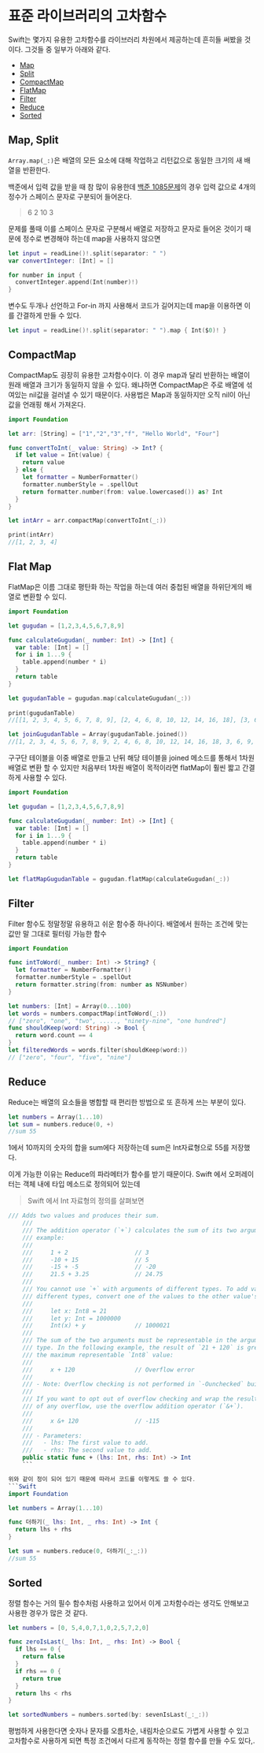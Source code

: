 # 표준 라이브러리의 고차함수
Swift는 몇가지 유용한 고차함수를 라이브러리 차원에서 제공하는데 흔히들 써봤을 것이다. 그것들 중 일부가 아래와 같다.
- [Map](#map--split)
- [Split](#map,-split)
- [CompactMap](#compactmap)
- [FlatMap](#flat-map)
- [Filter](#filter)
- [Reduce](#reduce)
- [Sorted](#sorted)


## Map, Split
`Array.map(_:)`은 배열의 모든 요소에 대해 작업하고 리턴값으로 동일한 크기의 새 배열을 반환한다. 

백준에서 입력 값을 받을 때 참 많이 유용한데
[백준 1085문제](https://www.acmicpc.net/problem/1085)의 경우 입력 값으로 4개의 정수가 스페이스 문자로 구분되어 들어온다.
>6 2 10 3

문제를 풀때 이를 스페이스 문자로 구분해서 배열로 저장하고 문자로 들어온 것이기 때문에 정수로 변경해야 하는데 map을 사용하지 않으면

```Swift
let input = readLine()!.split(separator: " ")
var convertInteger: [Int] = []

for number in input {
  convertInteger.append(Int(number)!)
}
```
변수도 두개나 선언하고 For-in 까지 사용해서 코드가 길어지는데 map을 이용하면 이를 간결하게 만들 수 있다.

```Swift
let input = readLine()!.split(separator: " ").map { Int($0)! }
```

## CompactMap
CompactMap도 굉장히 유용한 고차함수이다. 이 경우 map과 달리 반환하는 배열이 원래 배열과 크기가 동일하지 않을 수 있다. 왜냐하면 CompactMap은 주로 배열에 섞여있는 nil값을 걸러낼 수 있기 때문이다.
사용법은 Map과 동일하지만 오직 nil이 아닌 값을 언래핑 해서 가져온다.

```Swift
import Foundation

let arr: [String] = ["1","2","3","f", "Hello World", "Four"]

func convertToInt(_ value: String) -> Int? {
  if let value = Int(value) {
    return value
  } else {
    let formatter = NumberFormatter()
    formatter.numberStyle = .spellOut
    return formatter.number(from: value.lowercased()) as? Int
  }
}

let intArr = arr.compactMap(convertToInt(_:))

print(intArr)
//[1, 2, 3, 4]
```

## Flat Map
FlatMap은 이름 그대로 평탄화 하는 작업을 하는데 여러 중첩된 배열을 하위단게의 배열로 변환할 수 있디.

```Swift
import Foundation

let gugudan = [1,2,3,4,5,6,7,8,9]

func calculateGugudan(_ number: Int) -> [Int] {
  var table: [Int] = []
  for i in 1...9 {
    table.append(number * i)
  }
  return table
}

let gugudanTable = gugudan.map(calculateGugudan(_:))
               
print(gugudanTable)
//[[1, 2, 3, 4, 5, 6, 7, 8, 9], [2, 4, 6, 8, 10, 12, 14, 16, 18], [3, 6, 9, 12, 15, 18, 21, 24, 27], [4, 8, 12, 16, 20, 24, 28, 32, 36], [5, 10, 15, 20, 25, 30, 35, 40, 45], [6, 12, 18, 24, 30, 36, 42, 48, 54], [7, 14, 21, 28, 35, 42, 49, 56, 63], [8, 16, 24, 32, 40, 48, 56, 64, 72], [9, 18, 27, 36, 45, 54, 63, 72, 81]]

let joinGugudanTable = Array(gugudanTable.joined())
//[1, 2, 3, 4, 5, 6, 7, 8, 9, 2, 4, 6, 8, 10, 12, 14, 16, 18, 3, 6, 9, 12, 15, 18, 21, 24, 27, 4, 8, 12, 16, 20, 24, 28, 32, 36, 5, 10, 15, 20, 25, 30, 35, 40, 45, 6, 12, 18, 24, 30, 36, 42, 48, 54, 7, 14, 21, 28, 35, 42, 49, 56, 63, 8, 16, 24, 32, 40, 48, 56, 64, 72, 9, 18, 27, 36, 45, 54, 63, 72, 81]
```
구구단 테이블을 이중 배열로 만들고 난뒤 해당 테이블을 joined 메소드를 통해서 1차원 배열로 변환 할 수 있지만 처음부터 1차원 배열이 목적이라면 flatMap이 훨씬 짧고 간결하게 사용할 수 있다.

```Swift
import Foundation

let gugudan = [1,2,3,4,5,6,7,8,9]

func calculateGugudan(_ number: Int) -> [Int] {
  var table: [Int] = []
  for i in 1...9 {
    table.append(number * i)
  }
  return table
}

let flatMapGugudanTable = gugudan.flatMap(calculateGugudan(_:))
```

## Filter
Filter 함수도 정말정말 유용하고 쉬운 함수중 하나이다.
배열에서 원하는 조건에 맞는 값만 말 그대로 필터링 가능한 함수
```Swift
import Foundation

func intToWord(_ number: Int) -> String? {
  let formatter = NumberFormatter()
  formatter.numberStyle = .spellOut
  return formatter.string(from: number as NSNumber)
}

let numbers: [Int] = Array(0...100)
let words = numbers.compactMap(intToWord(_:))
// ["zero", "one", "two", ....., "ninety-nine", "one hundred"]
func shouldKeep(word: String) -> Bool {
  return word.count == 4
}
let filteredWords = words.filter(shouldKeep(word:))
// ["zero", "four", "five", "nine"]
```

## Reduce
Reduce는 배열의 요소들을 병합할 때 편리한 방법으로 또 흔하게 쓰는 부분이 있다.
```Swift
let numbers = Array(1...10)
let sum = numbers.reduce(0, +)
//sum 55
```
1에서 10까지의 숫자의 합을 sum에다 저장하는데 sum은 Int자료형으로 55를 저장했다.

이게 가능한 이유는 Reduce의 파라메터가 함수를 받기 때문이다. Swift 에서 오퍼레이터는 객체 내에 타입 메소드로 정의되어 있는데

>Swift 에서 Int 자료형의 정의를 살펴보면
```Swift
/// Adds two values and produces their sum.
    ///
    /// The addition operator (`+`) calculates the sum of its two arguments. For
    /// example:
    ///
    ///     1 + 2                   // 3
    ///     -10 + 15                // 5
    ///     -15 + -5                // -20
    ///     21.5 + 3.25             // 24.75
    ///
    /// You cannot use `+` with arguments of different types. To add values of
    /// different types, convert one of the values to the other value's type.
    ///
    ///     let x: Int8 = 21
    ///     let y: Int = 1000000
    ///     Int(x) + y              // 1000021
    ///
    /// The sum of the two arguments must be representable in the arguments'
    /// type. In the following example, the result of `21 + 120` is greater than
    /// the maximum representable `Int8` value:
    ///
    ///     x + 120                 // Overflow error
    ///
    /// - Note: Overflow checking is not performed in `-Ounchecked` builds.
    ///
    /// If you want to opt out of overflow checking and wrap the result in case
    /// of any overflow, use the overflow addition operator (`&+`).
    ///
    ///     x &+ 120                // -115
    ///
    /// - Parameters:
    ///   - lhs: The first value to add.
    ///   - rhs: The second value to add.
    public static func + (lhs: Int, rhs: Int) -> Int
    ```

위와 같이 정이 되어 있기 때문에 따라서 코드를 이렇게도 쓸 수 있다.
```Swift
import Foundation

let numbers = Array(1...10)

func 더하기(_ lhs: Int, _ rhs: Int) -> Int {
  return lhs + rhs
}

let sum = numbers.reduce(0, 더하기(_:_:))
//sum 55
```

## Sorted
정렬 함수는 거의 필수 함수처럼 사용하고 있어서 이게 고차함수라는 생각도 안해보고 사용한 경우가 많은 것 같다.

```Swift
let numbers = [0, 5,4,0,7,1,0,2,5,7,2,0]

func zeroIsLast(_ lhs: Int, _ rhs: Int) -> Bool {
  if lhs == 0 {
    return false
  }
  if rhs == 0 {
    return true
  }
  return lhs < rhs
}

let sortedNumbers = numbers.sorted(by: sevenIsLast(_:_:))
```
평범하게 사용한다면 숫자나 문자를 오름차순, 내림차순으로도 가볍게 사용할 수 있고
고차함수로 사용하게 되면 특정 조건에서 다르게 동작하는 정렬 함수를 만들 수도 있다,.
